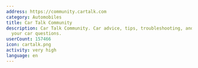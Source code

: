 ```yaml
---
address: https://community.cartalk.com
category: Automobiles
title: Car Talk Community
description: Car Talk Community. Car advice, tips, troubleshooting, and answers to
  your car questions.
userCount: 157466
icon: cartalk.png
activity: very high
language: en
---
```

